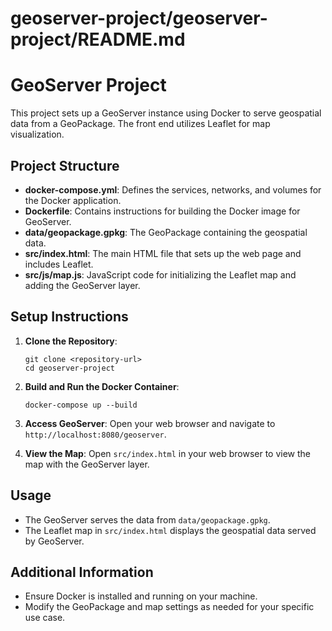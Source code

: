 # geoserver-project/geoserver-project/README.md

# GeoServer Project

This project sets up a GeoServer instance using Docker to serve geospatial data from a GeoPackage. The front end utilizes Leaflet for map visualization.

## Project Structure

- **docker-compose.yml**: Defines the services, networks, and volumes for the Docker application.
- **Dockerfile**: Contains instructions for building the Docker image for GeoServer.
- **data/geopackage.gpkg**: The GeoPackage containing the geospatial data.
- **src/index.html**: The main HTML file that sets up the web page and includes Leaflet.
- **src/js/map.js**: JavaScript code for initializing the Leaflet map and adding the GeoServer layer.

## Setup Instructions

1. **Clone the Repository**:
   ```
   git clone <repository-url>
   cd geoserver-project
   ```

2. **Build and Run the Docker Container**:
   ```
   docker-compose up --build
   ```

3. **Access GeoServer**:
   Open your web browser and navigate to `http://localhost:8080/geoserver`.

4. **View the Map**:
   Open `src/index.html` in your web browser to view the map with the GeoServer layer.

## Usage

- The GeoServer serves the data from `data/geopackage.gpkg`.
- The Leaflet map in `src/index.html` displays the geospatial data served by GeoServer.

## Additional Information

- Ensure Docker is installed and running on your machine.
- Modify the GeoPackage and map settings as needed for your specific use case.